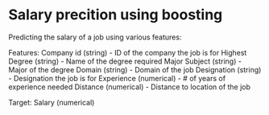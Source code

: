 # Salary precition using boosting
Predicting the salary of a job using various features:

Features:
Company id (string) - ID of the company the job is for
Highest Degree (string) - Name of the degree required
Major Subject (string) - Major of the degree
Domain (string) - Domain of the job
Designation (string) - Designation the job is for
Experience (numerical) - # of years of experience needed
Distance (numerical) - Distance to location of the job

Target:
Salary (numerical)
